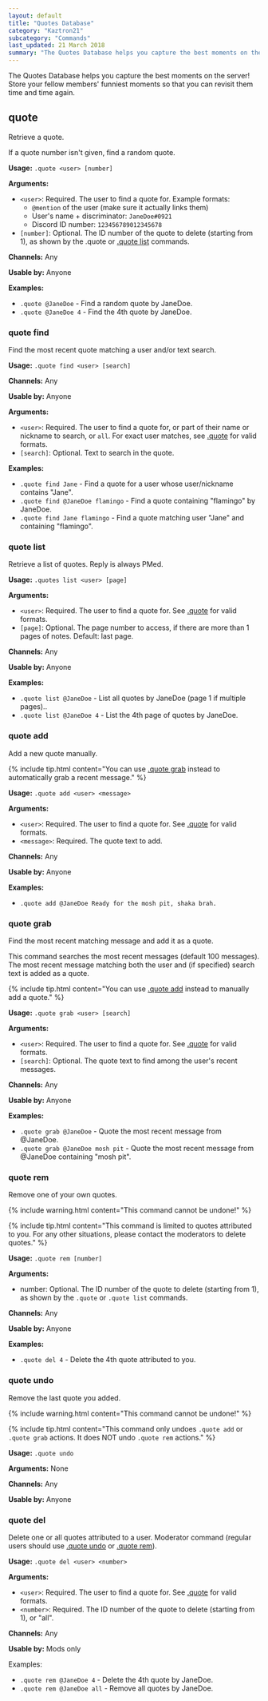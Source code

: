 ```yaml
---
layout: default
title: "Quotes Database"
category: "Kaztron21"
subcategory: "Commands"
last_updated: 21 March 2018
summary: "The Quotes Database helps you capture the best moments on the server!"
---
```


The Quotes Database helps you capture the best moments on the server! Store your fellow members' funniest moments so that you can revisit them time and time again.


## quote

Retrieve a quote.

If a quote number isn't given, find a random quote.

**Usage:** `.quote <user> [number]`

**Arguments:**
* `<user>`: Required. The user to find a quote for. Example formats:
    * `@mention` of the user (make sure it actually links them)
    * User's name + discriminator: `JaneDoe#0921`
    * Discord ID number: `123456789012345678`
* `[number]`: Optional. The ID number of the quote to delete (starting from 1), as shown by
    the .quote or [.quote list](#quote-list) commands.

**Channels:** Any

**Usable by:** Anyone

**Examples:**
* `.quote @JaneDoe` - Find a random quote by JaneDoe.
* `.quote @JaneDoe 4` - Find the 4th quote by JaneDoe.


### quote find

Find the most recent quote matching a user and/or text search.

**Usage:** `.quote find <user> [search]`

**Channels:** Any

**Usable by:** Anyone

**Arguments:**
* `<user>`: Required. The user to find a quote for, or part of their name or nickname to search,
    or `all`. For exact user matches, see [.quote](#quote) for valid formats.
* `[search]`: Optional. Text to search in the quote.

**Examples:**
* `.quote find Jane` - Find a quote for a user whose user/nickname contains "Jane".
* `.quote find @JaneDoe flamingo` - Find a quote containing "flamingo" by JaneDoe.
* `.quote find Jane flamingo` - Find a quote matching user "Jane" and containing "flamingo".


### quote list

Retrieve a list of quotes. Reply is always PMed.

**Usage:** `.quotes list <user> [page]`

**Arguments:**
* `<user>`: Required. The user to find a quote for. See [.quote](#quote) for valid formats.
* `[page]`: Optional. The page number to access, if there are more than 1 pages of notes. Default: last page.

**Channels:** Any

**Usable by:** Anyone

**Examples:**
* `.quote list @JaneDoe` - List all quotes by JaneDoe (page 1 if multiple pages)..
* `.quote list @JaneDoe 4` - List the 4th page of quotes by JaneDoe.


### quote add

Add a new quote manually.

{% include tip.html content="You can use [.quote grab](#quote-grab) instead to automatically grab a recent message." %}

**Usage:** `.quote add <user> <message>`

**Arguments:**
* `<user>`: Required. The user to find a quote for. See [.quote](#quote) for valid formats.
* `<message>`: Required. The quote text to add.

**Channels:** Any

**Usable by:** Anyone

**Examples:**
* `.quote add @JaneDoe Ready for the mosh pit, shaka brah.`


### quote grab

Find the most recent matching message and add it as a quote.

This command searches the most recent messages (default 100 messages). The most recent
message matching both the user and (if specified) search text is added as a quote.

{% include tip.html content="You can use [.quote add](#quote-add) instead to manually add a quote." %}

**Usage:** `.quote grab <user> [search]`

**Arguments:**
* `<user>`: Required. The user to find a quote for. See [.quote](#quote) for valid formats.
* `[search]`: Optional. The quote text to find among the user's recent messages.

**Channels:** Any

**Usable by:** Anyone

**Examples:**
* `.quote grab @JaneDoe` - Quote the most recent message from @JaneDoe.
* `.quote grab @JaneDoe mosh pit` - Quote the most recent message from @JaneDoe containing "mosh pit".


### quote rem

Remove one of your own quotes.

{% include warning.html content="This command cannot be undone!" %}

{% include tip.html content="This command is limited to quotes attributed to you. For any other situations, please contact the moderators to delete quotes." %}

**Usage:** `.quote rem [number]`

**Arguments:**
* number: Optional. The ID number of the quote to delete (starting from 1), as shown by
    the `.quote` or `.quote list` commands.

**Channels:** Any

**Usable by:** Anyone

**Examples:**
* `.quote del 4` - Delete the 4th quote attributed to you.


### quote undo

Remove the last quote you added.

{% include warning.html content="This command cannot be undone!" %}

{% include tip.html content="This command only undoes `.quote add` or `.quote grab` actions. It does NOT undo `.quote rem` actions." %}

**Usage:** `.quote undo`

**Arguments:** None

**Channels:** Any

**Usable by:** Anyone


### quote del

Delete one or all quotes attributed to a user. Moderator command (regular users should use [.quote undo](#quote-undo) or [.quote rem](#quote-rem)).

**Usage:** `.quote del <user> <number>`

**Arguments:**
* `<user>`: Required. The user to find a quote for. See [.quote](#quote) for valid formats.
* `<number>`: Required. The ID number of the quote to delete (starting from 1), or "all".

**Channels:** Any

**Usable by:** Mods only

Examples:
* `.quote rem @JaneDoe 4` - Delete the 4th quote by JaneDoe.
* `.quote rem @JaneDoe all` - Remove all quotes by JaneDoe.
